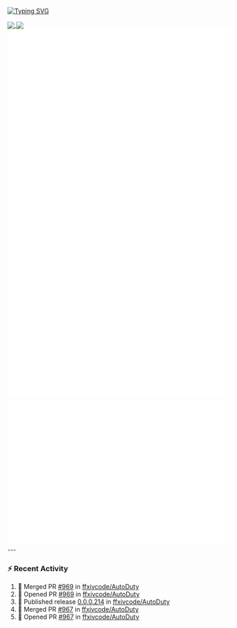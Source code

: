 [![Typing SVG](https://readme-typing-svg.demolab.com?font=Fira+Code&duration=1000&pause=1000&multiline=true&repeat=false&width=435&lines=Simon+Latusek+%7C+Gameplay+Engineer)](https://git.io/typing-svg)

<a href="https://github.com/anuraghazra/github-readme-stats">
  <img height=200 align="center" src="https://github-readme-stats.vercel.app/api?username=erdelf&theme=radical" />
</a>
<a href="https://github.com/anuraghazra/convoychat">
  <img height=200 align="center" src="https://streak-stats.demolab.com?user=erdelf&theme=radical&mode=weekly" />
</a>

<picture>
  <img src="/github-metrics.svg" alt="Metrics">
</picture>

<picture>
  <img src="/github-metrics-achievements.svg" alt="Achievements">
</picture>
---

### :zap: Recent Activity
<!--START_SECTION:activity-->
1. 🎉 Merged PR [#969](https://github.com/ffxivcode/AutoDuty/pull/969) in [ffxivcode/AutoDuty](https://github.com/ffxivcode/AutoDuty)
2. 💪 Opened PR [#969](https://github.com/ffxivcode/AutoDuty/pull/969) in [ffxivcode/AutoDuty](https://github.com/ffxivcode/AutoDuty)
3. 🚀 Published release [0.0.0.214](https://github.com/ffxivcode/AutoDuty/releases/tag/0.0.0.214) in [ffxivcode/AutoDuty](https://github.com/ffxivcode/AutoDuty)
4. 🎉 Merged PR [#967](https://github.com/ffxivcode/AutoDuty/pull/967) in [ffxivcode/AutoDuty](https://github.com/ffxivcode/AutoDuty)
5. 💪 Opened PR [#967](https://github.com/ffxivcode/AutoDuty/pull/967) in [ffxivcode/AutoDuty](https://github.com/ffxivcode/AutoDuty)
<!--END_SECTION:activity-->

<!--
**erdelf/erdelf** is a ✨ _special_ ✨ repository because its `README.md` (this file) appears on your GitHub profile.

Here are some ideas to get you started:

- 🔭 I’m currently working on ...
- 🌱 I’m currently learning ...
- 👯 I’m looking to collaborate on ...
- 🤔 I’m looking for help with ...
- 💬 Ask me about ...
- 📫 How to reach me: ...
- 😄 Pronouns: ...
- ⚡ Fun fact: ...
-->
